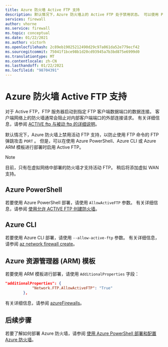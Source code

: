 ```yaml
---
title: Azure 防火墙 Active FTP 支持
description: 默认情况下，Azure 防火墙上的 Active FTP 处于禁用状态。 可以使用 PowerShell、CLI 和 ARM 模板启用该模板。
services: firewall
author: vhorne
ms.service: firewall
ms.topic: conceptual
ms.date: 01/22/2021
ms.author: victorh
ms.openlocfilehash: 2c89eb19025212490d29c97a061da52e779ecf42
ms.sourcegitcommit: 75041f1bce98b1d20cd93945a7b3bd875e6999d0
ms.translationtype: MT
ms.contentlocale: zh-CN
ms.lasthandoff: 01/22/2021
ms.locfileid: "98704391"
---
```

# <a name="azure-firewall-active-ftp-support"></a>Azure 防火墙 Active FTP 支持

对于 Active FTP，FTP 服务器启动到指定 FTP 客户端数据端口的数据连接。 客户端网络上的防火墙通常会阻止对内部客户端端口的外部连接请求。 有关详细信息，请参阅 [ACTIVE ftp 与被动 ftp 的详细说明](https://slacksite.com/other/ftp.html)。

默认情况下，Azure 防火墙上禁用活动 FTP 支持，以防止使用 FTP 命令的 FTP 弹跳攻击 `PORT` 。 但是，可以在使用 Azure PowerShell、Azure CLI 或 Azure ARM 模板进行部署时启用 Active FTP。

> [!NOTE]
> 目前，只有在虚拟网络中部署的防火墙才支持活动 FTP。 稍后将添加虚拟 WAN 支持。

## <a name="azure-powershell"></a>Azure PowerShell

若要使用 Azure PowerShell 部署，请使用 `AllowActiveFTP` 参数。 有关详细信息，请参阅 [使用允许 ACTIVE FTP 创建防火墙](/powershell/module/az.network/new-azfirewall?view=azps-5.4.0#16---create-a-firewall-with-allow-active-ftp-)。

## <a name="azure-cli"></a>Azure CLI

若要使用 Azure CLI 部署，请使用 `--allow-active-ftp` 参数。 有关详细信息，请参阅 [az network firewall create](/cli/azure/ext/azure-firewall/network/firewall?view=azure-cli-latest#ext_azure_firewall_az_network_firewall_create-optional-parameters)。 

## <a name="azure-resource-manager-arm-template"></a>Azure 资源管理器 (ARM) 模板

若要使用 ARM 模板进行部署，请使用 `AdditionalProperties` 字段：

```json
"additionalProperties": {
            "Network.FTP.AllowActiveFTP": "True"
        },
```
有关详细信息，请参阅 [azureFirewalls](/azure/templates/microsoft.network/azurefirewalls)。

## <a name="next-steps"></a>后续步骤

若要了解如何部署 Azure 防火墙，请参阅 [使用 Azure PowerShell 部署和配置 Azure 防火墙](deploy-ps.md)。